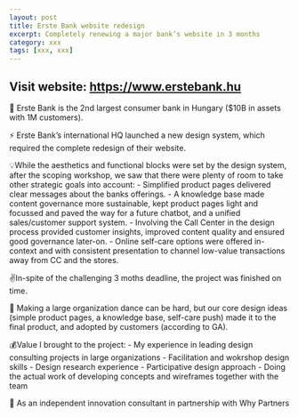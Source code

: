 ```yaml
---
layout: post
title: Erste Bank website redesign 
excerpt: Completely renewing a major bank’s website in 3 months 
category: xxx
tags: [xxx, xxx]
---
```




## Visit website: https://www.erstebank.hu

🏢 Erste Bank is the 2nd largest consumer bank in Hungary ($10B in assets with 1M customers). 

⚡ Erste Bank’s international HQ launched a new design system, which required the complete redesign of their website. 

💡While the aesthetics and functional blocks were set by the design system, after the scoping workshop, we saw that there were plenty of room to take other strategic goals into account: - Simplified product pages delivered clear messages about the banks offerings. - A knowledge base made content governance more sustainable, kept product pages light and focussed and paved the way for a future chatbot, and a unified sales/customer support system. - Involving the Call Center in the design process provided customer insights, improved content quality and ensured good governance later-on. - Online self-care options were offered in-context and with consistent presentation to channel low-value transactions away from CC and the stores. 

✌️In-spite of the challenging 3 moths deadline, the project was finished on time. 

💙 Making a large organization dance can be hard, but our core design ideas (simple product pages, a knowledge base, self-care push) made it to the final product, and adopted by customers (according to GA). 

💰Value I brought to the project: - My experience in leading design consulting projects in large organizations - Facilitation and wokrshop design skills - Design research experience - Participative design approach - Doing the actual work of developing concepts and wireframes together with the team 

👥 As an independent innovation consultant in partnership with Why Partners 